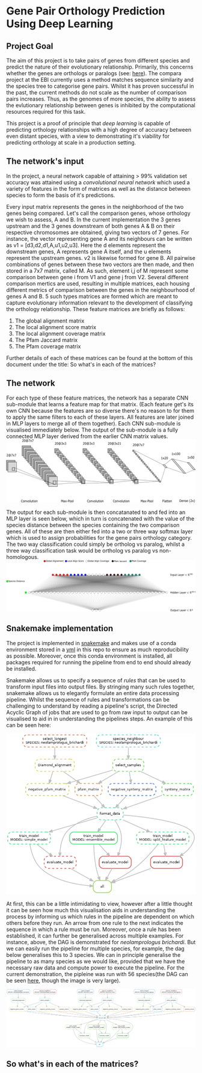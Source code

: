 # Gene Pair Orthology Prediction Using Deep Learning

## Project Goal

The aim of this project is to take pairs of genes from different species and predict the nature of their evolutionary relationship. Primarily, this concerns whether the genes are orthologs or paralogs (see: [here](https://useast.ensembl.org/info/genome/compara/homology_types.html)). The compara project at the EBI currently uses a method matches sequence similarity and the species tree to categorise gene pairs. Whilst it has proven successful in the past, the current methods do not scale as the number of comparison pairs increases. Thus, as the genomes of more species, the ability to assess the evlutionary relationship between genes is inhibited by the computational resources required for this task. 

This project is a proof of principle that <em>deep learning</em> is capable of predicting orthology relationships with a high degree of accuracy between even distant species, with a view to demonstrating it's viability for predicting orthology at scale in a production setting. 

## The network's input

In the project, a neural network capable of attaining > 99% validation set accuracy was attained using a <em>convolutional neural network</em> which used a variety of features in the form of matrices as well as the distance between species to form the basis of it's predictions.

Every input matrix represents the genes in the neighborhood of the two genes being compared. Let's call the comparison genes, whose orthology we wish to assess, A and B. In the current implementation the 3 genes upstream and the 3 genes downstream of both genes A & B on their respective chromosomes are obtained, giving two vectors of 7 genes. For instance, the vector representing gene A and its neighbours can be written as v1 = [d3,d2,d1,A,u1,u2,u3]. Here the d elements represent the downstream genes, A represents gene A itself, and the u elements represent the upstream genes. v2 is likewise formed for gene B. All pairwise combinations of genes between these two vectors are then made, and then stored in a 7x7 matrix, called M. As such, element i,j of M represent some comparison between gene i from V1 and gene j from V2. Several different comparison mertics are used, resulting in multiple matrices, each housing different metrics of comparison between the genes in the neighbourhood of genes A and B. 5 such types matrices are formed which are meant to capture evolutionary information relevant to the development of classifying the orthology relationship. These feature matrices are briefly as follows:

1) The global alignment matrix
2) The local alignment score matrix
3) The local alignment coverage matrix
4) The Pfam Jaccard matrix
5) The Pfam coverage matrix

Further details of each of these matrices can be found at the bottom of this document under the title: So what's in each of the matrices?

## The network

For each type of these feature matrices, the network has a separate CNN sub-module that learns a feature map for that matrix. (Each feature get's its own CNN because the features are so diverse there's no reason to for them to apply the same filters to each of these layers. All features are later joined in MLP layers to merge all of them together). Each CNN sub-module is visualised immediately below. The output of the sub-module is a fully connected MLP layer derived from the earlier CNN matrix values.  ![alt text](https://github.com/AidanMar/compara-deep-learning/blob/master/pipeline3/CNN_model.png)

The output for each sub-module is then concatanated to and fed into an MLP layer is seen below, which in turn is concatenated with the value of the species distance between the species containing the two comparison genes. All of these are then either fed into a two or three way softmax layer which is used to assign probabilities for the gene pairs orthology category. The two way classification could simply be ortholog vs paralog, whilst a three way classification task would be ortholog vs paralog vs non-homologous. 
![alt text](https://github.com/AidanMar/compara-deep-learning/blob/master/pipeline3/MLP_layers.png)


## Snakemake  implementation

The project is implemented in [snakemake](https://snakemake.readthedocs.io/en/stable/index.html) and makes use of a conda environment stored in a [yml](https://github.com/AidanMar/compara-deep-learning/blob/master/pipeline3/compara.yml) in this repo to ensure as much reproducibility as possible. Moreover, once this conda environment is installed, all packages required for running the pipeline from end to end should already be installed.

Snakemake allows us to specify a sequence of <em>rules</em> that can be used to transform input files into output files. By stringing many such rules together, snakemake allows us to elegantly formulate an entire data processing pipeline. Whilst the sequence of rules and transformations can be challenging to understand by reading a pipeline's script, the Directed Acyclic Graph of jobs that are used to go from raw input to output can be visualised to aid in in understanding the pipelines steps. An example of this can be seen here:

![alt text](https://github.com/AidanMar/compara-deep-learning/blob/master/pipeline3/small_dag.png)

At first, this can be a little intimidating to view, however after a little thought it can be seen how much this visualisation aids in understanding the process by informing us which rules in the pipeline are dependent on which others before they run. An arrow from one rule to the next indicates the sequence in which a rule must be run. Moreover, once a rule has been established, it can further be generalised across multiple examples. For instance, above, the DAG is demonstrated for <em>neolamprologus brichardi</em>. But we can easily run the pipeline for multiple species, for example, the dag below generalises this to 3 species. We can in principle generalise the pipeline to as many species as we would like, provided that we have the necessary raw data and compute power to execute the pipeline. For the current demonstration, the pipleine was run with 56 species(the DAG can be seen [here](https://github.com/AidanMar/compara-deep-learning/blob/master/pipeline3/dag.png), though the image is very large).

![alt text](https://github.com/AidanMar/compara-deep-learning/blob/master/pipeline3/medium_dag.png)


## So what's in each of the matrices?
